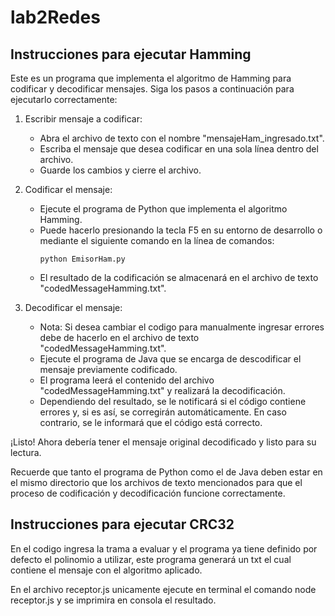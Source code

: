 # lab2Redes
## Instrucciones para ejecutar Hamming

Este es un programa que implementa el algoritmo de Hamming para codificar y decodificar mensajes. Siga los pasos a continuación para ejecutarlo correctamente:

1. Escribir mensaje a codificar:
   - Abra el archivo de texto con el nombre "mensajeHam_ingresado.txt".
   - Escriba el mensaje que desea codificar en una sola línea dentro del archivo.
   - Guarde los cambios y cierre el archivo.

2. Codificar el mensaje:
   - Ejecute el programa de Python que implementa el algoritmo Hamming.
   - Puede hacerlo presionando la tecla F5 en su entorno de desarrollo o mediante el siguiente comando en la línea de comandos:
     ```
     python EmisorHam.py
     ```
   - El resultado de la codificación se almacenará en el archivo de texto "codedMessageHamming.txt".

3. Decodificar el mensaje:
   - Nota: Si desea cambiar el codigo para manualmente ingresar errores debe de hacerlo en el archivo de texto "codedMessageHamming.txt".
   - Ejecute el programa de Java que se encarga de descodificar el mensaje previamente codificado.
   - El programa leerá el contenido del archivo "codedMessageHamming.txt" y realizará la decodificación.
   - Dependiendo del resultado, se le notificará si el código contiene errores y, si es así, se corregirán automáticamente. En caso contrario, se le informará que el código está correcto.

¡Listo! Ahora debería tener el mensaje original decodificado y listo para su lectura.

Recuerde que tanto el programa de Python como el de Java deben estar en el mismo directorio que los archivos de texto mencionados para que el proceso de codificación y decodificación funcione correctamente.


## Instrucciones para ejecutar CRC32

En el codigo ingresa la trama a evaluar y el programa ya tiene definido por defecto el polinomio a utilizar, este programa generará un txt el cual contiene el mensaje con el algoritmo aplicado. 

En el archivo receptor.js unicamente ejecute en terminal el comando node receptor.js y se imprimira en consola el resultado. 